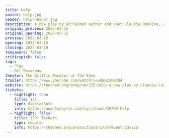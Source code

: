 ```yaml
---
title: Help
poster: help.jpg
header: help-header.jpg
description: A new play by acclaimed author and poet Claudia Rankine, directed by Obie Award-winner Taibi Magar
original_preview: 2022-03-15
original_opening: 2022-03-15
preview: 2022-03-15
opening: 2022-03-15
closing: 2022-03-10
tonyaward: false
criticspick: false
tags: 
  - Play
  - Off Broadway
theater: The Griffin Theater at The Shed
trailer: https://www.youtube.com/watch?v=uQNwZS0HiU4
website: https://theshed.org/program/225-help-a-new-play-by-claudia-rankine
tickets:
  - highlight: true
    title: $25
    type: digitalRush
    info: https://www.todaytix.com/nyc/shows/20760-help
  - highlight: false
    title: $29+ Tickets
    type: regular
    info: https://theshed.org/productions/1734?event_id=225
---
```

